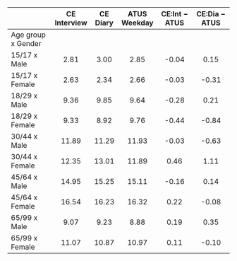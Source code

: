 
|                      | CE<br>Interview |  CE<br>Diary | ATUS<br>Weekday | CE:Int &minus; ATUS | CE:Dia &minus; ATUS |
| -------------------- | :----------: | :----------: | :----------: | :----------: | :----------: |
| Age group x Gender   |              |              |              |              |              |
| 15/17 x Male         |         2.81 |         3.00 |         2.85 |        -0.04 |         0.15 |
| 15/17 x Female       |         2.63 |         2.34 |         2.66 |        -0.03 |        -0.31 |
| 18/29 x Male         |         9.36 |         9.85 |         9.64 |        -0.28 |         0.21 |
| 18/29 x Female       |         9.33 |         8.92 |         9.76 |        -0.44 |        -0.84 |
| 30/44 x Male         |        11.89 |        11.29 |        11.93 |        -0.03 |        -0.63 |
| 30/44 x Female       |        12.35 |        13.01 |        11.89 |         0.46 |         1.11 |
| 45/64 x Male         |        14.95 |        15.25 |        15.11 |        -0.16 |         0.14 |
| 45/64 x Female       |        16.54 |        16.23 |        16.32 |         0.22 |        -0.08 |
| 65/99 x Male         |         9.07 |         9.23 |         8.88 |         0.19 |         0.35 |
| 65/99 x Female       |        11.07 |        10.87 |        10.97 |         0.11 |        -0.10 |

